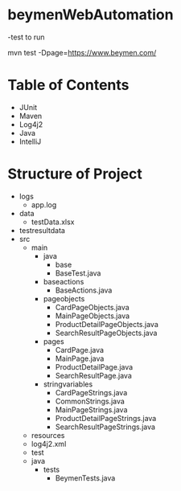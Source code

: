 # beymenWebAutomation
  -test to run
  
  mvn test -Dpage=https://www.beymen.com/


# Table of Contents
* JUnit
* Maven
* Log4j2
* Java
* IntelliJ

# Structure of Project
- logs
  - app.log
- data
  - testData.xlsx
- testresultdata
- src
  - main
     - java
       - base
       - BaseTest.java
     - baseactions
       - BaseActions.java
     - pageobjects
       - CardPageObjects.java
       - MainPageObjects.java
       - ProductDetailPageObjects.java
       - SearchResultPageObjects.java
     - pages
       - CardPage.java
       - MainPage.java
       - ProductDetailPage.java
       - SearchResultPage.java
     - stringvariables
       - CardPageStrings.java
       - CommonStrings.java
       - MainPageStrings.java
       - ProductDetailPageStrings.java
       - SearchResultPageStrings.java
  - resources
   - log4j2.xml
  - test
   - java
     - tests
       - BeymenTests.java
